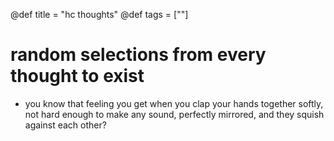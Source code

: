 @def title = "hc thoughts"
@def tags = [""]

# random selections from every thought to exist

- you know that feeling you get when you clap your hands together softly, not hard enough to make any sound, perfectly mirrored, and they squish against each other? 